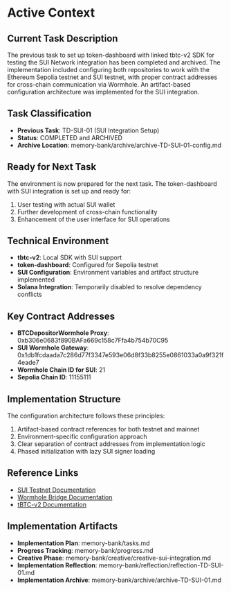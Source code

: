 # Active Context

## Current Task Description

The previous task to set up token-dashboard with linked tbtc-v2 SDK for testing the SUI Network integration has been completed and archived. The implementation included configuring both repositories to work with the Ethereum Sepolia testnet and SUI testnet, with proper contract addresses for cross-chain communication via Wormhole. An artifact-based configuration architecture was implemented for the SUI integration.

## Task Classification

- **Previous Task**: TD-SUI-01 (SUI Integration Setup)
- **Status**: COMPLETED and ARCHIVED
- **Archive Location**: memory-bank/archive/archive-TD-SUI-01-config.md

## Ready for Next Task

The environment is now prepared for the next task. The token-dashboard with SUI integration is set up and ready for:

1. User testing with actual SUI wallet
2. Further development of cross-chain functionality
3. Enhancement of the user interface for SUI operations

## Technical Environment

- **tbtc-v2**: Local SDK with SUI support
- **token-dashboard**: Configured for Sepolia testnet
- **SUI Configuration**: Environment variables and artifact structure implemented
- **Solana Integration**: Temporarily disabled to resolve dependency conflicts

## Key Contract Addresses

- **BTCDepositorWormhole Proxy**: 0xb306e0683f890BAFa669c158c7Ffa4b754b70C95
- **SUI Wormhole Gateway**: 0x1db1fcdaada7c286d77f3347e593e06d8f33b8255e0861033a0a9f321f4eade7
- **Wormhole Chain ID for SUI**: 21
- **Sepolia Chain ID**: 11155111

## Implementation Structure

The configuration architecture follows these principles:

1. Artifact-based contract references for both testnet and mainnet
2. Environment-specific configuration approach
3. Clear separation of contract addresses from implementation logic
4. Phased initialization with lazy SUI signer loading

## Reference Links

- [SUI Testnet Documentation](https://docs.sui.io/testnet)
- [Wormhole Bridge Documentation](https://docs.wormhole.com)
- [tBTC-v2 Documentation](https://github.com/keep-network/tbtc-v2)

## Implementation Artifacts

- **Implementation Plan**: memory-bank/tasks.md
- **Progress Tracking**: memory-bank/progress.md
- **Creative Phase**: memory-bank/creative/creative-sui-integration.md
- **Implementation Reflection**: memory-bank/reflection/reflection-TD-SUI-01.md
- **Implementation Archive**: memory-bank/archive/archive-TD-SUI-01.md
